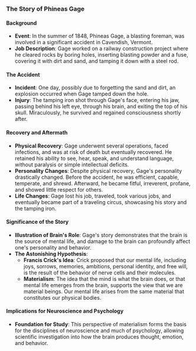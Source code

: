 ### The Story of Phineas Gage

#### Background
- **Event**: In the summer of 1848, Phineas Gage, a blasting foreman, was involved in a significant accident in Cavendish, Vermont.
- **Job Description**: Gage worked on a railway construction project where he cleared rocks by boring holes, inserting blasting powder and a fuse, covering it with dirt and sand, and tamping it down with a steel rod.

#### The Accident
- **Incident**: One day, possibly due to forgetting the sand and dirt, an explosion occurred when Gage tamped down the hole.
- **Injury**: The tamping iron shot through Gage's face, entering his jaw, passing behind his left eye, through his brain, and exiting the top of his skull. Miraculously, he survived and regained consciousness shortly after.

#### Recovery and Aftermath
- **Physical Recovery**: Gage underwent several operations, faced infections, and was at risk of death but eventually recovered. He retained his ability to see, hear, speak, and understand language, without paralysis or simple intellectual deficits.
- **Personality Changes**: Despite physical recovery, Gage's personality drastically changed. Before the accident, he was efficient, capable, temperate, and shrewd. Afterward, he became fitful, irreverent, profane, and showed little respect for others.
- **Life Changes**: Gage lost his job, traveled, took various jobs, and eventually became part of a traveling circus, showcasing his story and the tamping iron.

#### Significance of the Story
- **Illustration of Brain's Role**: Gage's story demonstrates that the brain is the source of mental life, and damage to the brain can profoundly affect one's personality and behavior.
- **The Astonishing Hypothesis**:
  - **Francis Crick's Idea**: Crick proposed that our mental life, including joys, sorrows, memories, ambitions, personal identity, and free will, is the result of the behavior of nerve cells and their molecules.
  - **Materialism**: The idea that the mind is what the brain does, or that mental life emerges from the brain, supports the view that we are material beings. Our mental life arises from the same material that constitutes our physical bodies.

#### Implications for Neuroscience and Psychology
- **Foundation for Study**: This perspective of materialism forms the basis for the disciplines of neuroscience and much of psychology, allowing scientific investigation into how the brain produces thought, emotion, and behavior.